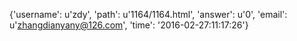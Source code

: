 {'username': u'zdy', 'path': u'1164/1164.html', 'answer': u'0', 'email': u'zhangdianyany@126.com', 'time': '2016-02-27:11:17:26'}